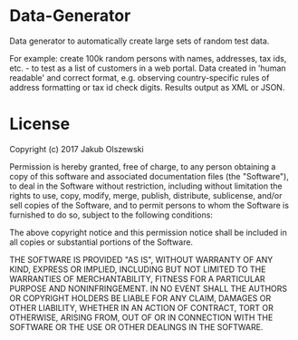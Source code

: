 # Data-Generator
Data generator to automatically create large sets of random test data. 

For example: create 100k random persons with names, addresses, tax ids, etc. - to test as a list of customers in a web portal. Data created in 'human readable' and correct format, e.g. observing country-specific rules of address formatting or tax id check digits. Results output as XML or JSON.

# License
Copyright (c) 2017 Jakub Olszewski

Permission is hereby granted, free of charge, to any person obtaining a copy
of this software and associated documentation files (the "Software"), to deal
in the Software without restriction, including without limitation the rights
to use, copy, modify, merge, publish, distribute, sublicense, and/or sell
copies of the Software, and to permit persons to whom the Software is
furnished to do so, subject to the following conditions:

The above copyright notice and this permission notice shall be included in all
copies or substantial portions of the Software.

THE SOFTWARE IS PROVIDED "AS IS", WITHOUT WARRANTY OF ANY KIND, EXPRESS OR
IMPLIED, INCLUDING BUT NOT LIMITED TO THE WARRANTIES OF MERCHANTABILITY,
FITNESS FOR A PARTICULAR PURPOSE AND NONINFRINGEMENT. IN NO EVENT SHALL THE
AUTHORS OR COPYRIGHT HOLDERS BE LIABLE FOR ANY CLAIM, DAMAGES OR OTHER
LIABILITY, WHETHER IN AN ACTION OF CONTRACT, TORT OR OTHERWISE, ARISING FROM,
OUT OF OR IN CONNECTION WITH THE SOFTWARE OR THE USE OR OTHER DEALINGS IN THE
SOFTWARE.

